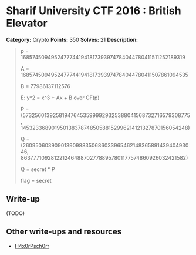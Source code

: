 # Sharif University CTF 2016 : British Elevator

**Category:** Crypto
**Points:** 350
**Solves:** 21
**Description:**

> p = 16857450949524777441941817393974784044780411511252189319 
> 
> A = 16857450949524777441941817393974784044780411507861094535 
> 
> B = 77986137112576 
> 
> E: y^2 = x^3 + Ax + B over GF(p) 
> 
> P = (5732560139258194764535999929325388041568732716579308775, 14532336890195013837874850588152996214121327870156054248) 
> 
> Q = (2609506039090139098835068603396546214836589143940493046, 8637771092812212464887027788957801177574860926032421582) 
> 
> Q = secret * P 
> 
> flag = secret


## Write-up

(TODO)

## Other write-ups and resources

* [H4x0rPsch0rr](http://hxp.io/blog/25/)

